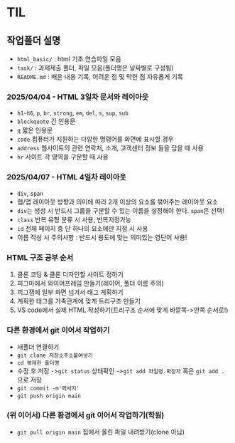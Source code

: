 # TIL
## 작업폴더 설명
* `html_basic/` : html 기초 연습파일 모음
* `task/` : 과제제출 폴더, 파일 모음(폴더명은 날짜별로 구성됨)
* `README.md` : 배운 내용 기록, 어려운 점 및 막힌 점 자유롭게 기록
### 2025/04/04 - HTML 3일차 문서와 레이아웃
* `h1~h6`, `p`, `br`, `strong`, `em`, `del`, `s`, `sup`, `sub`
* `blockquote` 긴 인용문
* `q` 짧은 인용문
* `code` 컴퓨터가 지원하는 다양한 명령어를 화면에 표시할 경우
* `address` 웹사이트의 관련 연락처, 소개, 고객센터 정보 들을 담을 때 사용
* `hr` 사이트 각 영역을 구분할 때 사용
### 2025/04/07 - HTML 4일차 레이아웃
* `div`, `span`
* 웹/앱 레이아웃 방향과 의미에 따라 2개 이상의 요소를 묶어주는 레이아웃 요소
* `div`는 생성 시 반드시 그룹을 구분할 수 있는 이름을 설정해야 한다. `span`은 선택!
* `class` 반복 유형 분류 시 사용, 반복지정가능
* `id` 전체 페이지 중 단 하나의 요소에만 지정 시 사용
* 이름 작성 시 주의사항 : 반드시 용도에 맞는 의미있는 영단어 사용!
### HTML 구조 공부 순서
1. 클론 코딩 & 클론 디자인할 사이트 정하기
2. 피그마에서 와이어프레임 만들기(레이어, 폴더 이름 주의)
3. 피그잼에 일부 화면 넘겨서 태그 계획하기
4. 계획한 태그를 가족관계에 맞게 트리구조 만들기
5. VS code에서 실제 HTML 작성하기(트리구조 순서에 맞게 바깥쪽->안쪽 순서로!)
### 다른 환경에서 git 이어서 작업하기
* 새폴더 연결하기
* `git clone 저장소주소붙여넣기`
* `cd 복제한 폴더명`
* 수정 후 저장 ->`git status` 상태확인 ->`git add 파일명.확장자` 혹은 `git add .` 으로 저장
* `git commit -m'메세지'`
* `git push origin main`
### (위 이어서) 다른 환경에서 git 이어서 작업하기(학원)
* `git pull origin main` 집에서 올린 파일 내려받기(clone 아님)